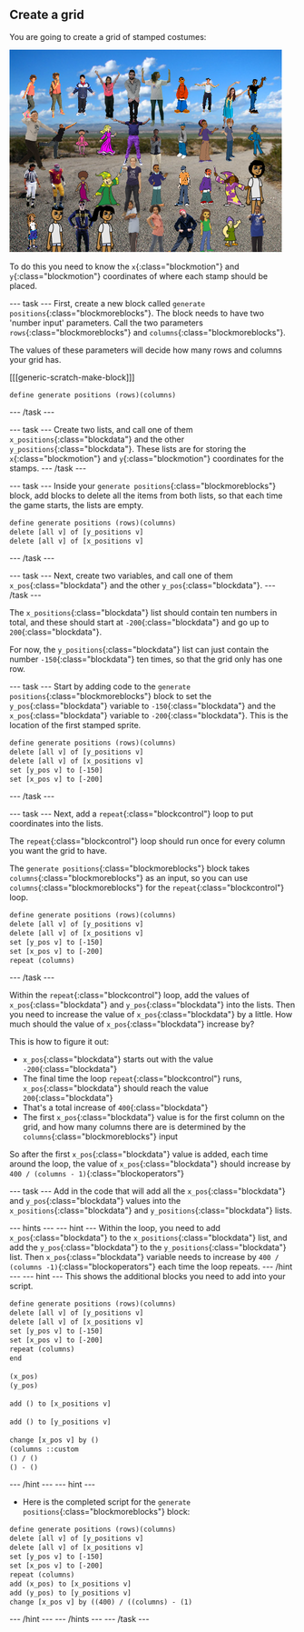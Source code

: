 ## Create a grid

You are going to create a grid of stamped costumes:

![stamps in grid](images/stamp_grid.png)
	
To do this you need to know the `x`{:class="blockmotion"} and `y`{:class="blockmotion"} coordinates of where each stamp should be placed.

--- task ---
First, create a new block called `generate positions`{:class="blockmoreblocks"}. The block needs to have two 'number input' parameters. Call the two parameters `rows`{:class="blockmoreblocks"} and `columns`{:class="blockmoreblocks"}.

The values of these parameters will decide how many rows and columns your grid has.

[[[generic-scratch-make-block]]]

```blocks
define generate positions (rows)(columns)
```
--- /task ---

--- task ---
Create two lists, and call one of them `x_positions`{:class="blockdata"} and the other `y_positions`{:class="blockdata"}. These lists are for storing the `x`{:class="blockmotion"} and `y`{:class="blockmotion"} coordinates for the stamps.
--- /task ---

--- task ---
Inside your `generate positions`{:class="blockmoreblocks"} block, add blocks to delete all the items from both lists, so that each time the game starts, the lists are empty.

```blocks
define generate positions (rows)(columns)
delete [all v] of [y_positions v]
delete [all v] of [x_positions v]
```
--- /task ---

--- task ---
Next, create two variables, and call one of them `x_pos`{:class="blockdata"} and the other `y_pos`{:class="blockdata"}.
--- /task ---

The `x_positions`{:class="blockdata"} list should contain ten numbers in total, and these should start at `-200`{:class="blockdata"} and go up to `200`{:class="blockdata"}.

For now, the `y_positions`{:class="blockdata"} list can just contain the number `-150`{:class="blockdata"} ten times, so that the grid only has one row.

--- task ---
Start by adding code to the `generate positions`{:class="blockmoreblocks"} block to set the `y_pos`{:class="blockdata"} variable to `-150`{:class="blockdata"} and the `x_pos`{:class="blockdata"} variable to `-200`{:class="blockdata"}. This is the location of the first stamped sprite.

```blocks
define generate positions (rows)(columns)
delete [all v] of [y_positions v]
delete [all v] of [x_positions v]
set [y_pos v] to [-150]
set [x_pos v] to [-200]
```
--- /task ---

--- task ---
Next, add a `repeat`{:class="blockcontrol"} loop to put coordinates into the lists.

The `repeat`{:class="blockcontrol"} loop should run once for every column you want the grid to have.

The `generate positions`{:class="blockmoreblocks"} block takes `columns`{:class="blockmoreblocks"} as an input, so you can use `columns`{:class="blockmoreblocks"} for the `repeat`{:class="blockcontrol"} loop.

```blocks
define generate positions (rows)(columns)
delete [all v] of [y_positions v]
delete [all v] of [x_positions v]
set [y_pos v] to [-150]
set [x_pos v] to [-200]
repeat (columns)
```
--- /task ---
	
Within the `repeat`{:class="blockcontrol"} loop, add the values of `x_pos`{:class="blockdata"} and `y_pos`{:class="blockdata"} into the lists. Then you need to increase the value of `x_pos`{:class="blockdata"} by a little. How much should the value of `x_pos`{:class="blockdata"} increase by?

This is how to figure it out:
  - `x_pos`{:class="blockdata"} starts out with the value `-200`{:class="blockdata"}
  - The final time the loop `repeat`{:class="blockcontrol"} runs, `x_pos`{:class="blockdata"} should reach the value `200`{:class="blockdata"}
  - That's a total increase of `400`{:class="blockdata"}
  - The first `x_pos`{:class="blockdata"} value is for the first column on the grid, and how many columns there are is determined by the `columns`{:class="blockmoreblocks"} input

So after the first `x_pos`{:class="blockdata"} value is added, each time around the loop, the value of `x_pos`{:class="blockdata"} should increase by `400 / (columns - 1)`{:class="blockoperators"}

--- task ---
Add in the code that will add all the `x_pos`{:class="blockdata"} and `y_pos`{:class="blockdata"} values into the `x_positions`{:class="blockdata"} and `y_positions`{:class="blockdata"} lists.
	
--- hints --- --- hint ---
Within the loop, you need to add `x_pos`{:class="blockdata"} to the `x_positions`{:class="blockdata"} list, and add the `y_pos`{:class="blockdata"} to the `y_positions`{:class="blockdata"} list.
Then `x_pos`{:class="blockdata"} variable needs to increase by `400 / (columns -1)`{:class="blockoperators"} each time the loop repeats.
--- /hint --- --- hint ---
This shows the additional blocks you need to add into your script.

```blocks
define generate positions (rows)(columns)
delete [all v] of [y_positions v]
delete [all v] of [x_positions v]
set [y_pos v] to [-150]
set [x_pos v] to [-200]
repeat (columns)
end

(x_pos)
(y_pos)

add () to [x_positions v]

add () to [y_positions v]

change [x_pos v] by ()
(columns ::custom
() / () 
() - ()
```
--- /hint --- --- hint ---

- Here is the completed script for the `generate positions`{:class="blockmoreblocks"} block:
```blocks
define generate positions (rows)(columns)
delete [all v] of [y_positions v]
delete [all v] of [x_positions v]
set [y_pos v] to [-150]
set [x_pos v] to [-200]
repeat (columns)
add (x_pos) to [x_positions v]
add (y_pos) to [y_positions v]
change [x_pos v] by ((400) / ((columns) - (1)
```
--- /hint --- --- /hints ---
--- /task ---
